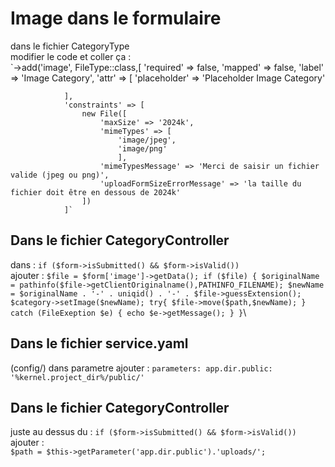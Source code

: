 # Image dans le formulaire 
dans le fichier CategoryType\
modifier le code et coller ça : \
            `->add('image', FileType::class,[
                'required' => false,
                'mapped' => false,
                'label' => 'Image Category',
                'attr' => [
                    'placeholder' => 'Placeholder Image Category'

                ],
                'constraints' => [
                    new File([
                        'maxSize' => '2024k',
                        'mimeTypes' => [
                            'image/jpeg',
                            'image/png'
                            ],
                        'mimeTypesMessage' => 'Merci de saisir un fichier valide (jpeg ou png)',
                        'uploadFormSizeErrorMessage' => 'la taille du fichier doit être en dessous de 2024k'
                    ])
                ]`
## Dans le fichier CategoryController
dans : `if ($form->isSubmitted() && $form->isValid())`\
ajouter : `$file = $form['image']->getData();
            if ($file) {
                $originalName = pathinfo($file->getClientOriginalname(),PATHINFO_FILENAME);
                $newName = $originalName . '-' . uniqid() . '-' . $file->guessExtension();
                $category->setImage($newName);
                try{
                    $file->move($path,$newName);
                } catch (FileExeption $e) {
                    echo $e->getMessage();
                }
            }`\

## Dans le fichier service.yaml
(config/)
dans parametre ajouter : 
`parameters:
    app.dir.public: '%kernel.project_dir%/public/'`
## Dans le fichier CategoryController
juste au dessus du : `if ($form->isSubmitted() && $form->isValid())`\
ajouter : \
`$path = $this->getParameter('app.dir.public').'uploads/';`
      
